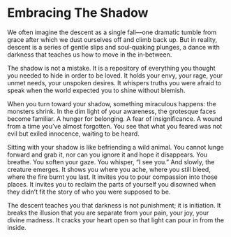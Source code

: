 # Embracing The Shadow


We often imagine the descent as a single fall—one dramatic tumble from grace after which we dust ourselves off and climb back up. But in reality, descent is a series of gentle slips and soul‑quaking plunges, a dance with darkness that teaches us how to move in the in‑between.

The shadow is not a mistake. It is a repository of everything you thought you needed to hide in order to be loved. It holds your envy, your rage, your unmet needs, your unspoken desires. It whispers truths you were afraid to speak when the world expected you to shine without blemish.

When you turn toward your shadow, something miraculous happens: the monsters shrink. In the dim light of your awareness, the grotesque faces become familiar. A hunger for belonging. A fear of insignificance. A wound from a time you’ve almost forgotten. You see that what you feared was not evil but exiled innocence, waiting to be heard.

Sitting with your shadow is like befriending a wild animal. You cannot lunge forward and grab it, nor can you ignore it and hope it disappears. You breathe. You soften your gaze. You whisper, “I see you.” And slowly, the creature emerges. It shows you where you ache, where you still bleed, where the fire burnt you last. It invites you to pour compassion into those places. It invites you to reclaim the parts of yourself you disowned when they didn’t fit the story of who you were supposed to be.

The descent teaches you that darkness is not punishment; it is initiation. It breaks the illusion that you are separate from your pain, your joy, your divine madness. It cracks your heart open so that light can pour in from the inside.
